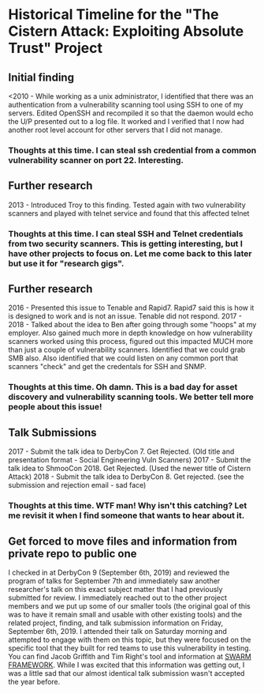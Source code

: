 # Historical Timeline for the "The Cistern Attack: Exploiting Absolute Trust" Project

## Initial finding
<2010 - While working as a unix administrator, I identified that there was an authentication from a vulnerability scanning tool using SSH to one of my servers. Edited OpenSSH and recompiled it so that the daemon would echo the U/P presented out to a log file. It worked and I verified that I now had another root level account for other servers that I did not manage.
### Thoughts at this time. I can steal ssh credential from a common vulnerability scanner on port 22. Interesting.

## Further research
2013 - Introduced Troy to this finding. Tested again with two vulnerability scanners and played with telnet service and found that this affected telnet
### Thoughts at this time. I can steal SSH and Telnet credentials from two security scanners. This is getting interesting, but I have other projects to focus on. Let me come back to this later but use it for "research gigs".

## Further research
2016 - Presented this issue to Tenable and Rapid7. Rapid7 said this is how it is designed to work and is not an issue. Tenable did not respond.
2017 - 2018 - Talked about the idea to Ben after going through some "hoops" at my employer. Also gained much more in depth knowledge on how vulnerability scanners worked using this process, figured out this impacted MUCH more than just a couple of vulnerability scanners. Identified that we could grab SMB also. Also identified that we could listen on any common port that scanners "check" and get the credentals for SSH and SNMP.
### Thoughts at this time. Oh damn. This is a bad day for asset discovery and vulnerability scanning tools. We better tell more people about this issue!

## Talk Submissions
2017 - Submit the talk idea to DerbyCon 7. Get Rejected. (Old title and presentation format - Social Engineering Vuln Scanners)
2017 - Submit the talk idea to ShmooCon 2018. Get Rejected. (Used the newer title of Cistern Attack)
2018 - Submit the talk idea to DerbyCon 8. Get rejected. (see the submission and rejection email - sad face)
### Thoughts at this time. WTF man! Why isn't this catching? Let me revisit it when I find someone that wants to hear about it.

## Get forced to move files and information from private repo to public one
I checked in at DerbyCon 9 (September 6th, 2019) and reviewed the program of talks for September 7th and immediately saw another researcher's talk on this exact subject matter that I had previously submitted for review. I immediately reached out to the other project members and we put up some of our smaller tools (the original goal of this was to have it remain small and usable with other existing tools) and the related project, finding, and talk submission information on Friday, September 6th, 2019. I attended their talk on Saturday morning and attempted to engage with them on this topic, but they were focused on the specific tool that they built for red teams to use this vulnerability in testing. You can find Jacob Griffith and Tim Right's tool and information at [SWARM FRAMEWORK](https://github.com/swarmframework/swarm). While I was excited that this information was getting out, I was a little sad that our almost identical talk submission wasn't accepted the year before.


